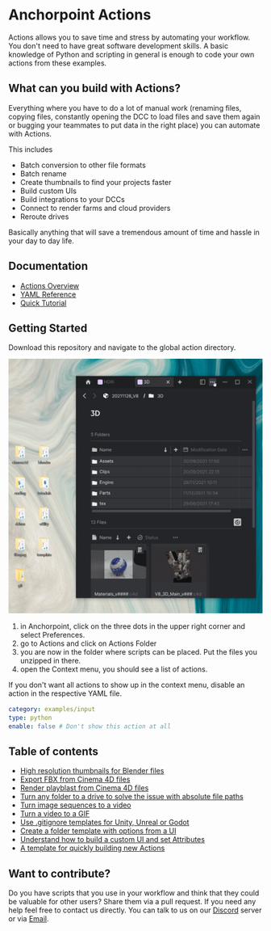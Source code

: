 # Anchorpoint Actions
Actions allows you to save time and stress by automating your workflow. You don't need to have great software development skills. A basic knowledge of Python and scripting in general is enough to code your own actions from these examples. 

## What can you build with Actions?
Everything where you have to do a lot of manual work (renaming files, copying files, constantly opening the DCC to load files and save them again or bugging your teammates to put data in the right place) you can automate with Actions.

This includes
- Batch conversion to other file formats
- Batch rename
- Create thumbnails to find your projects faster
- Build custom UIs
- Build integrations to your DCCs
- Connect to render farms and cloud providers
- Reroute drives

Basically anything that will save a tremendous amount of time and hassle in your day to day life.

## Documentation
- [Actions Overview](https://docs.anchorpoint.app/Actions/Intro)
- [YAML Reference](https://docs.anchorpoint.app/API-Reference/YAML)
- [Quick Tutorial](https://docs.anchorpoint.app/Actions/Tutorials/Image-Conversion)


## Getting Started
Download this repository and navigate to the global action directory. 

![Action GIF](https://raw.githubusercontent.com/Anchorpoint-Software/ap-actions-data/main/gif/installActions.gif)

1. in Anchorpoint, click on the three dots in the upper right corner and select Preferences.
2. go to Actions and click on Actions Folder
3. you are now in the folder where scripts can be placed. Put the files you unzipped in there.
4. open the Context menu, you should see a list of actions. 

If you don't want all actions to show up in the context menu, disable an action in the respective YAML file. 

```yaml
category: examples/input
type: python
enable: false # Don't show this action at all
```

## Table of contents
- [High resolution thumbnails for Blender files](blender/README.md)
- [Export FBX from Cinema 4D files](cinema4d/README.md)
- [Render playblast from Cinema 4D files](cinema4d/README.md)
- [Turn any folder to a drive to solve the issue with absolute file paths](drives/README.md)
- [Turn image sequences to a video](ffmpeg/README.md)
- [Turn a video to a GIF](ffmpeg/README.md)
- [Use .gitignore templates for Unity, Unreal or Godot](git/ignore%20files/README.md)
- [Create a folder template with options from a UI](template/README.md)
- [Understand how to build a custom UI and set Attributes](tutorials/README.md)
- [A template for quickly building new Actions](utility/README.md)


## Want to contribute?
Do you have scripts that you use in your workflow and think that they could be valuable for other users? Share them via a pull request. If you need any help feel free to contact us directly.
You can talk to us on our [Discord](https://discord.com/invite/ZPyPzvx) server or via [Email](mailto:support@anchorpoint.app).



